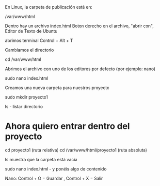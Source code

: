 En Linux, la carpeta de publicación está en:

/var/www/html

Dentro hay un archivo index.html
Boton derecho en el archivo, "abrir con", Editor de Texto de Ubuntu

abrimos terminal
Control + Alt + T

Cambiamos el directorio

cd /var/www/html

Abrimos el archivo con uno de los editores por defecto (por ejemplo: nano)

sudo nano index.html

Creamos una nueva carpeta para nuestros proyecto

sudo mkdir proyecto1

ls - listar directorio

# Ahora quiero entrar dentro del proyecto

cd proyecto1 (ruta relativa)
cd /var/www/html/proyecto1 (ruta absoluta)

ls muestra que la carpeta está vacía

sudo nano index.html - y ponéis algo de contenido

Nano: Control + O = Guardar , Control + X = Salir









